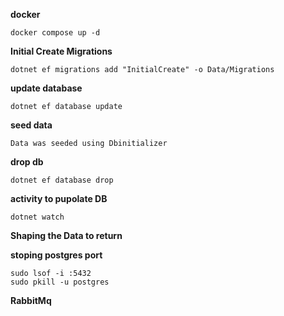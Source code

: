 **docker**
```
docker compose up -d
```
**Initial Create Migrations**
```
dotnet ef migrations add "InitialCreate" -o Data/Migrations
```

**update database**
```
dotnet ef database update
```

**seed data**
```
Data was seeded using Dbinitializer
```

**drop db**
```
dotnet ef database drop
```

**activity to pupolate DB**
```
dotnet watch
```

**Shaping the Data to return**

**stoping postgres port**
```
sudo lsof -i :5432
sudo pkill -u postgres
```

**RabbitMq**